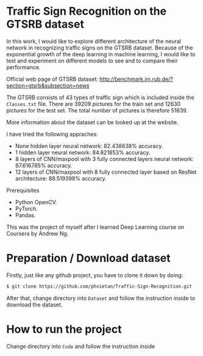 # Traffic Sign Recognition on the GTSRB dataset

In this work, I would like to explore different architecture of the neural network in recognizing traffic signs on the GTSRB dataset. Because of the exponential growth of the deep learning in machine learning, I would like to test and experiment on different models to see and to compare their performance.

Official web page of GTSRB dataset: http://benchmark.ini.rub.de/?section=gtsrb&subsection=news

The GTSRB consists of 43 types of traffic sign which is included inside the `Classes.txt` file.
There are 39209 pictures for the train set and 12630 pictures for the test set. The total number of pictures is therefore 51839. 

More information about the dataset can be looked up at the website.

I have tried the following appraches:

* None hidden layer neural network: 82.438638% accuracy.
* 1 hidden layer neural network: 84.821853% accuracy.
* 8 layers of CNN/maxpool with 3 fully connected layers neural network: 87.616785% accuracy.
* 12 layers of CNN/maxpool with 8 fully connected layer based on ResNet architecture: 88.519398% accuracy.

Prerequisites

* Python OpenCV.
* PyTorch.
* Pandas.

This was the project of myself after I learned Deep Learning course on Coursera by Andrew Ng.

# Preparation / Download dataset

Firstly, just like any github project, you have to clone it down by doing:
```bash
$ git clone https://github.com/phvietan/Traffic-Sign-Recognition.git
```
After that, change directory into `Dataset` and follow the instruction inside to download the dataset.

# How to run the project

Change directory into `Code` and follow the instruction inside
